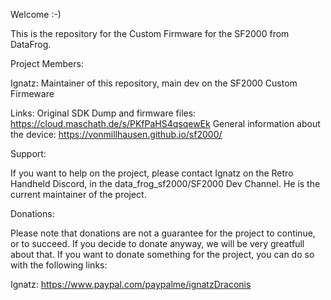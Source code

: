 Welcome :-) 

This is the repository for the Custom Firmware for the SF2000 from DataFrog. 

Project Members:

Ignatz: Maintainer of this repository, main dev on the SF2000 Custom Firmeware

Links:
Original SDK Dump and firmware files:
https://cloud.maschath.de/s/PKfPaHS4qsqewEk
General information about the device:
https://vonmillhausen.github.io/sf2000/

Support:

If you want to help on the project, please contact Ignatz on the Retro Handheld Discord, in the data_frog_sf2000/SF2000 Dev Channel. He is the current maintainer of the project. 

Donations:

Please note that donations are not a guarantee for the project to continue, or to succeed. If you decide to donate anyway, we will be very greatfull about that.
If you want to donate something for the project, you can do so with the following links:

Ignatz: 
https://www.paypal.com/paypalme/ignatzDraconis
